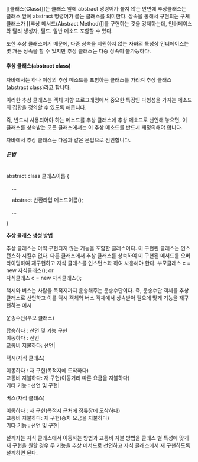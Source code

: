 

[[클래스(Class)]]는 클래스 앞에 abstract 명령어가 붙지 않는 반면에 추상클래스는 클래스 앞에 abstract 명령어가 붙는 클래스를 의미한다. 상속을 통해서 구현되는 구체 클래스가 [[추상 메서드(Abstract Method)]]를 구현하는 것을 강제하는데, 인터페이스와 달리 생성자, 필드. 일반 메소드 포함할 수 있다.

또한 추상 클래스이기 때문에, 다중 상속을 지원하지 않는 자바의 특성상 인터페이스는 몇 개든 상속을 할 수 있지만 추상 클래스는 다중 상속이 불가능하다.


#### 추상 클래스(abstract class)

자바에서는 하나 이상의 추상 메소드를 포함하는 클래스를 가리켜 추상 클래스(abstract class)라고 합니다.

이러한 추상 클래스는 객체 지향 프로그래밍에서 중요한 특징인 다형성을 가지는 메소드의 집합을 정의할 수 있도록 해줍니다.

즉, 반드시 사용되어야 하는 메소드를 추상 클래스에 추상 메소드로 선언해 놓으면, 이 클래스를 상속받는 모든 클래스에서는 이 추상 메소드를 반드시 재정의해야 합니다.

자바에서 추상 클래스는 다음과 같은 문법으로 선언합니다.

##### 문법
```java
```
abstract class 클래스이름 {

    ...

    abstract 반환타입 메소드이름();

    ...

}

**추상 클래스 생성 방법**

추상 클래스는 아직 구현되지 않는 기능을 포함한 클래스이다. 미 구현된 클래스는 인스턴스화 시킬수 없다. 다른 클래스에서 추상 클래스를 상속하여 미 구현된 메서드를 오버라이딩하여 재구현하고 자식 클래스를 인스턴스화 하여 사용해야 한다. 
부모클래스 c = new 자식클래스();
or  
자식클래스 c = new 자식클래스();


택시와 버스는 사람을 목적지까지 운송해주는 운송수단이다. 즉, 운송수단 객체를 추상 클래스로 선언하고 이를 택시 객체와 버스 객체에서 상속받아 필요에 맞게 기능을 재구현하는 예시

운송수단(부모 클래스)

탑승하다 : 선언 및 기능 구현  <br>이동하다 : 선언  <br>교통비 지불하다: 선언|


택시(자식 클래스)

이동하다 : 재 구현(목적지에 도착하다)  <br>교통비 지불하다: 재 구현(이동거리 따른 요금을 지불하다)  <br>기타 기능 : 선언 및 구현|


버스(자식 클래스)

이동하다 : 재 구현(목적지 근처에 정류장에 도착하다)  <br>교통비 지불하다: 재 구현(승차 요금을 지불하다)  <br>기타 기능 : 선언 및 구현|

설계자는 자식 클래스에서 이동하는 방법과 교통비 지불 방법을 클래스 별 특성에 맞게 재 구현을 원할 경우 두 기능을 추상 메서드로 선언하고 자식 클래스에서 재 구현하도록 설계하면 된다.